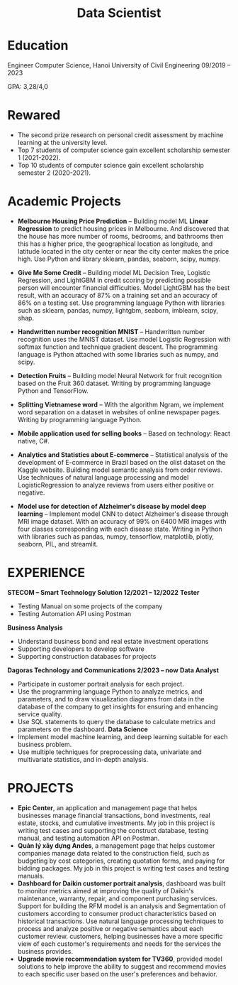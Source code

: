 <h1 align='center'> Data Scientist <h1>

# Education
Engineer Computer Science, Hanoi University of Civil Engineering           09/2019 – 2023

GPA: 3,28/4,0

# Rewared
-	The second prize research on personal credit assessment by machine learning at the university level.
- Top 7 students of computer science gain excellent scholarship semester 1 (2021-2022).
- Top 10 students of computer science gain excellent scholarship semester 2 (2020-2021).
# Academic Projects
- **Melbourne Housing Price Prediction** – Building model ML **Linear Regression** to predict housing prices in Melbourne. And discovered that the house has more number of rooms, bedrooms, and bathrooms then this has a higher price, the geographical location as longitude, and latitude located in the city center or near the city center makes the price high. Use Python and library sklearn, pandas, seaborn, scipy, numpy.

- **Give Me Some Credit** – Building model ML Decision Tree, Logistic Regression, and LightGBM in credit scoring by predicting possible person will encounter financial difficulties. Model LightGBM has the best result, with an accuracy of 87% on a training set and an accuracy of 86% on a testing set. Use programming language Python with libraries such as sklearn, pandas, numpy, lightgbm, seaborn, imblearn, scipy, shap.

- **Handwritten number recognition MNIST** – Handwritten number recognition uses the MNIST dataset. Use model Logistic Regression with softmax function and technique gradient descent. The programming language is Python attached with some libraries such as numpy, and scipy.

- **Detection Fruits** – Building model Neural Network for fruit recognition based on the Fruit 360 dataset. Writing by programming language Python and TensorFlow.

- **Splitting Vietnamese word** – With the algorithm Ngram, we implement word separation on a dataset in websites of online newspaper pages. Writing by programming language Python.

- **Mobile application used for selling books** – Based on technology: React native, C#.

- **Analytics and Statistics about E-commerce** – Statistical analysis of the development of E-commerce in Brazil based on the olist dataset on the Kaggle website. Building model semantic analysis from order reviews. Use techniques of natural language processing and model LogisticRegression to analyze reviews from users either positive or negative.

- **Model use for detection of Alzheimer's disease by model deep learning** – Implement model CNN to detect Alzheimer's disease through MRI image dataset. With an accuracy of 99% on 6400 MRI images with four classes corresponding with each disease state. Writing in Python with libraries such as pandas, numpy, tensorflow, matplotlib, plotly, seaborn, PIL, and streamlit.

# EXPERIENCE
**STECOM – Smart Technology Solution             12/2021 – 12/2022**
**Tester**
  - Testing Manual on some projects of the company
  - Testing Automation API using Postman

**Business Analysis**
  - Understand business bond and real estate investment operations
  - Supporting developers to develop software
  - Supporting construction databases for projects

**Dagoras Technology and Communications          2/2023 – now**
**Data Analyst**
  - Participate in customer portrait analysis for each project.
  - Use the programming language Python to analyze metrics, and parameters, and to draw visualization diagrams from data in the database of the company to get insights for ensuring and enhancing service quality.
  - Use SQL statements to query the database to calculate metrics and parameters on the dashboard.
**Data Science**
  -	Implement model machine learning, and deep learning suitable for each business problem.
  -	Use multiple techniques for preprocessing data, univariate and multivariate statistics, and in-depth analysis.
# PROJECTS
-	**Epic Center**, an application and management page that helps businesses manage financial transactions, bond investments, real estate, stocks, and cumulative investments. My job in this project is writing test cases and supporting the construct database, testing manual, and testing automation API on Postman.
-	**Quản lý xây dựng Andes**, a management page that helps customer companies manage data related to the construction field, such as budgeting by cost categories, creating quotation forms, and paying for bidding packages. My job in this project is writing test cases and testing manuals.
-	**Dashboard for Daikin customer portrait analysis**, dashboard was built to monitor metrics aimed at improving the quality of Daikin's maintenance, warranty, repair, and component purchasing services. Support for building the RFM model is an analysis and Segmentation of customers according to consumer product characteristics based on historical transactions. Use natural language processing techniques to process and analyze positive or negative semantics about each customer review. customers, helping businesses have a more specific view of each customer's requirements and needs for the services the business provides.
-	**Upgrade movie recommendation system for TV360**, provided model solutions to help improve the ability to suggest and recommend movies to each specific user based on the user's preferences and behavior.
